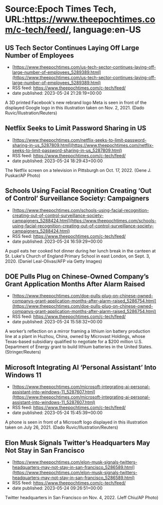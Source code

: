 # Source:Epoch Times Tech, URL:https://www.theepochtimes.com/c-tech/feed/, language:en-US

## US Tech Sector Continues Laying Off Large Number of Employees
 - [https://www.theepochtimes.com/us-tech-sector-continues-laying-off-large-number-of-employees_5289389.html](https://www.theepochtimes.com/us-tech-sector-continues-laying-off-large-number-of-employees_5289389.html)
 - RSS feed: https://www.theepochtimes.com/c-tech/feed/
 - date published: 2023-05-24 21:28:19+00:00

A 3D printed Facebook's new rebrand logo Meta is seen in front of the displayed Google logo in this illustration taken on Nov. 2, 2021. (Dado Ruvic/Illustration/Reuters)

## Netflix Seeks to Limit Password Sharing in US
 - [https://www.theepochtimes.com/netflix-seeks-to-limit-password-sharing-in-us_5287809.html](https://www.theepochtimes.com/netflix-seeks-to-limit-password-sharing-in-us_5287809.html)
 - RSS feed: https://www.theepochtimes.com/c-tech/feed/
 - date published: 2023-05-24 18:29:43+00:00

The Netflix screen on a television in Pittsburgh on Oct. 17, 2022. (Gene J. Puskar/AP Photo)

## Schools Using Facial Recognition Creating ‘Out of Control’ Surveillance Society: Campaigners
 - [https://www.theepochtimes.com/schools-using-facial-recognition-creating-out-of-control-surveillance-society-campaigners_5288424.html](https://www.theepochtimes.com/schools-using-facial-recognition-creating-out-of-control-surveillance-society-campaigners_5288424.html)
 - RSS feed: https://www.theepochtimes.com/c-tech/feed/
 - date published: 2023-05-24 16:59:29+00:00

A pupil eats her cooked hot dinner during her lunch break in the canteen at St. Luke's Church of England Primary School in east London, on Sept. 3, 2020. (Daniel Leal-Olivas/AFP via Getty Images)

## DOE Pulls Plug on Chinese-Owned Company’s Grant Application Months After Alarm Raised
 - [https://www.theepochtimes.com/doe-pulls-plug-on-chinese-owned-companys-grant-application-months-after-alarm-raised_5286754.html](https://www.theepochtimes.com/doe-pulls-plug-on-chinese-owned-companys-grant-application-months-after-alarm-raised_5286754.html)
 - RSS feed: https://www.theepochtimes.com/c-tech/feed/
 - date published: 2023-05-24 15:58:32+00:00

A worker’s reflection on a mirror framing a lithium ion battery production line at a plant in Huzhou, China, owned by Microvast Holdings, whose Texas-based subsidiary qualified to negotiate for a $200 million U.S. Department of Energy grant to build lithium batteries in the United States. (Stringer/Reuters)

## Microsoft Integrating AI ‘Personal Assistant’ Into Windows 11
 - [https://www.theepochtimes.com/microsoft-integrating-ai-personal-assistant-into-windows-11_5287607.html](https://www.theepochtimes.com/microsoft-integrating-ai-personal-assistant-into-windows-11_5287607.html)
 - RSS feed: https://www.theepochtimes.com/c-tech/feed/
 - date published: 2023-05-24 15:45:39+00:00

A phone is seen in front of a Microsoft logo displayed in this illustration taken on July 26, 2021. (Dado Ruvic/Illustration/Reuters)

## Elon Musk Signals Twitter’s Headquarters May Not Stay in San Francisco
 - [https://www.theepochtimes.com/elon-musk-signals-twitters-headquarters-may-not-stay-in-san-francisco_5286589.html](https://www.theepochtimes.com/elon-musk-signals-twitters-headquarters-may-not-stay-in-san-francisco_5286589.html)
 - RSS feed: https://www.theepochtimes.com/c-tech/feed/
 - date published: 2023-05-24 09:26:51+00:00

Twitter headquarters in San Francisco on Nov. 4, 2022. (Jeff Chiu/AP Photo)


